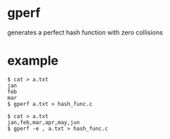 # gperf

generates a perfect hash function with zero collisions

# example

```
$ cat > a.txt
jan
feb
mar
$ gperf a.txt > hash_func.c
```

```
$ cat > a.txt
jan,feb,mar,apr,may,jun
$ gperf -e , a.txt > hash_func.c
```
